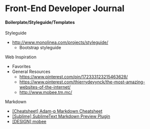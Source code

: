 # Front-End Developer Journal

#### Boilerplate/Styleguide/Templates

Styleguide

* http://www.monolinea.com/projects/styleguide/
  * Bootstrap styleguide

Web Inspiration

* Favorites
* General Resources
  * https://www.pinterest.com/pin/172333123215463628/
  * https://www.pinterest.com/thierrydevynck/the-most-amazing-websites-of-the-internet/
  * http://www.mobee.tm.mc/

Markdown

* [[Cheatsheet] Adam-p Markdown Cheatsheet](https://github.com/adam-p/markdown-here/wiki/Markdown-Here-Cheatsheet#links)
* [[Sublime] SublimeText Markdown Preview Plugin](https://github.com/revolunet/sublimetext-markdown-preview)
* [[DESIGN] mobee ](http://www.mobee.tm.mc/)
